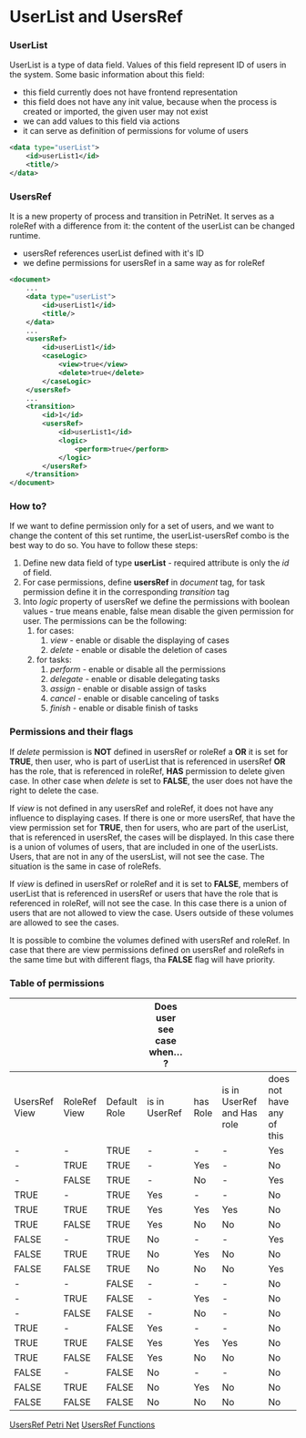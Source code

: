 # UserList and UsersRef
### UserList
UserList is a type of data field. Values of this field represent 
ID of users in the system. Some basic information about this field:
- this field currently does not have frontend representation
- this field does not have any init value, because when the process
is created or imported, the given user may not exist
- we can add values to this field via actions
- it can serve as definition of permissions for volume of users

```xml
<data type="userList">
    <id>userList1</id>
    <title/>
</data>
```

### UsersRef
It is a new property of process and transition in PetriNet. It serves
as a roleRef with a difference from it: the content of the userList
can be changed runtime. 
- usersRef references userList defined with it's ID
- we define permissions for usersRef in a same way as for roleRef
```xml
<document>
    ...
    <data type="userList">
        <id>userList1</id>
        <title/>
    </data>
    ...
    <usersRef>
        <id>userList1</id>
        <caseLogic>
            <view>true</view>
            <delete>true</delete>
        </caseLogic>
    </usersRef>
    ...
    <transition>
        <id>1</id>
        <usersRef>
            <id>userList1</id>
            <logic>
                <perform>true</perform>
            </logic>
        </usersRef>
    </transition>
</document>
```
### How to?
If we want to define permission only for a set of users, and we want 
to change the content of this set runtime, the userList-usersRef combo is the
best way to do so. You have to follow these steps:
1. Define new data field of type **userList** - required attribute 
is only the *id* of field.
2. For case permissions, define **usersRef** in *document* tag,
for task permission define it in the corresponding *transition* tag
3. Into *logic* property of usersRef we define the permissions with
boolean values - true means enable, false mean disable the given 
permission for user. The
permissions can be the following:
   1. for cases:
      1. *view* - enable or disable the displaying of cases
      2. *delete* - enable or disable the deletion of cases
   2. for tasks:
      1. *perform* - enable or disable all the permissions
      2. *delegate* - enable or disable delegating tasks
      3. *assign* - enable or disable assign of tasks
      4. *cancel* - enable or disable canceling of tasks
      5. *finish* - enable or disable finish of tasks

### Permissions and their flags
If *delete* permission is **NOT** defined in usersRef or roleRef a **OR** 
it is set for **TRUE**, then user, who is part of userList that is referenced
in usersRef **OR** has the role, that is referenced in roleRef, **HAS**
permission to delete given case. In other case when *delete* is set to **FALSE**,
the user does not have the right to delete the case.

If *view* is not defined in any usersRef and roleRef, it does not have any
influence to displaying cases. If there is one or more usersRef, that
have the view permission set for **TRUE**, then for users, who are part of
the userList, that is referenced in usersRef, the cases will be displayed.
In this case there is a union of volumes of users, that are included in one
of the userLists. Users, that are not in any of the usersList, will not
see the case. The situation is the same in case of roleRefs.

If *view* is defined in usersRef or roleRef and it is set to **FALSE**,
members of userList that is referenced in usersRef or users that have the 
role that is referenced in roleRef, will not see the case. In this case
there is a union of users that are not allowed to view the case. Users
outside of these volumes are allowed to see the cases.

It is possible to combine the volumes defined with usersRef and roleRef.
In case that there are view permissions defined on usersRef and roleRefs
in the same time but with different flags, tha **FALSE** flag will have 
priority.

### Table of permissions
|               |              |              | Does user see case when… ? |          |                            |                           |
|---------------|--------------|--------------|----------------------------|----------|----------------------------|---------------------------|
| UsersRef View | RoleRef View | Default Role | is in UserRef              | has Role | is in UserRef and Has role | does not have any of this |
| -             | -            | TRUE            | -                          | -        | -                          | Yes                       |
| -             | TRUE            | TRUE            | -                          | Yes      | -                          | No                        |
| -             | FALSE            | TRUE            | -                          | No       | -                          | Yes                       |
| TRUE             | -            | TRUE            | Yes                        | -        | -                          | No                        |
| TRUE             | TRUE            | TRUE            | Yes                        | Yes      | Yes                        | No                        |
| TRUE             | FALSE            | TRUE            | Yes                        | No       | No                         | No                        |
| FALSE             | -            | TRUE            | No                         | -        | -                          | Yes                       |
| FALSE             | TRUE            | TRUE            | No                         | Yes      | No                         | No                        |
| FALSE             | FALSE            | TRUE            | No                         | No       | No                         | Yes                       |
| -             | -            | FALSE            | -                          | -        | -                          | No                        |
| -             | TRUE            | FALSE            | -                          | Yes      | -                          | No                        |
| -             | FALSE            | FALSE            | -                          | No       | -                          | No                        |
| TRUE             | -            | FALSE            | Yes                        | -        | -                          | No                        |
| TRUE             | TRUE            | FALSE            | Yes                        | Yes      | Yes                        | No                        |
| TRUE             | FALSE            | FALSE            | Yes                        | No       | No                         | No                        |
| FALSE             | -            | FALSE            | No                         | -        | -                          | No                        |
| FALSE             | TRUE            | FALSE            | No                         | Yes      | No                         | No                        |
| FALSE             | FALSE            | FALSE            | No                         | No       | No                         | No                        |

[UsersRef Petri Net](https://drive.google.com/file/d/1_vV9QUGW_jZ9psJkjM4KpmJm6o5iywqm/view?usp=sharing)
[UsersRef Functions](https://drive.google.com/file/d/1lUh4tzxOg8u_MXQ1dtLBPsrjKo7WEkur/view?usp=sharing)